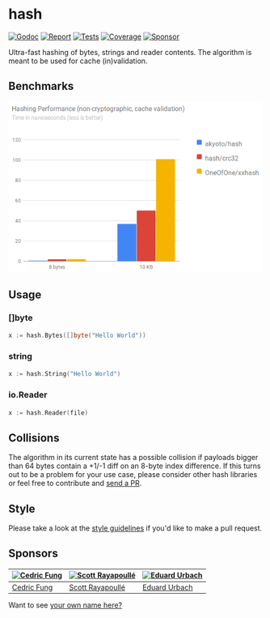 # hash

[![Godoc][godoc-image]][godoc-url]
[![Report][report-image]][report-url]
[![Tests][tests-image]][tests-url]
[![Coverage][coverage-image]][coverage-url]
[![Sponsor][sponsor-image]][sponsor-url]

Ultra-fast hashing of bytes, strings and reader contents. The algorithm is meant to be used for cache (in)validation.

## Benchmarks

[![Hash performance benchmarks](docs/hash-performance.png)](https://github.com/akyoto/hash-benchmarks)

## Usage

### []byte

```go
x := hash.Bytes([]byte("Hello World"))
```

### string

```go
x := hash.String("Hello World")
```

### io.Reader

```go
x := hash.Reader(file)
```

## Collisions

The algorithm in its current state has a possible collision if payloads bigger than 64 bytes contain a +1/-1 diff on an 8-byte index difference.
If this turns out to be a problem for your use case, please consider other hash libraries or feel free to contribute and [send a PR](https://github.com/akyoto/hash/pulls).

## Style

Please take a look at the [style guidelines](https://github.com/akyoto/quality/blob/master/STYLE.md) if you'd like to make a pull request.

## Sponsors

| [![Cedric Fung](https://avatars3.githubusercontent.com/u/2269238?s=70&v=4)](https://github.com/cedricfung) | [![Scott Rayapoullé](https://avatars3.githubusercontent.com/u/11772084?s=70&v=4)](https://github.com/soulcramer) | [![Eduard Urbach](https://avatars3.githubusercontent.com/u/438936?s=70&v=4)](https://twitter.com/eduardurbach) |
| --- | --- | --- |
| [Cedric Fung](https://github.com/cedricfung) | [Scott Rayapoullé](https://github.com/soulcramer) | [Eduard Urbach](https://eduardurbach.com) |

Want to see [your own name here?](https://github.com/users/akyoto/sponsorship)

[godoc-image]: https://godoc.org/github.com/akyoto/hash?status.svg
[godoc-url]: https://godoc.org/github.com/akyoto/hash
[report-image]: https://goreportcard.com/badge/github.com/akyoto/hash
[report-url]: https://goreportcard.com/report/github.com/akyoto/hash
[tests-image]: https://cloud.drone.io/api/badges/akyoto/hash/status.svg
[tests-url]: https://cloud.drone.io/akyoto/hash
[coverage-image]: https://codecov.io/gh/akyoto/hash/graph/badge.svg
[coverage-url]: https://codecov.io/gh/akyoto/hash
[sponsor-image]: https://img.shields.io/badge/github-donate-green.svg
[sponsor-url]: https://github.com/users/akyoto/sponsorship
